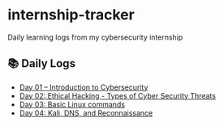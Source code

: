 # internship-tracker
Daily learning logs from my cybersecurity internship

## 📚 Daily Logs

- [Day 01 – Introduction to Cybersecurity](DAY-01/README.md)
- [Day 02: Ethical Hacking - Types of Cyber Security Threats](DAY-02/README.md)
- [Day 03: Basic Linux commands](DAY-03/README.md)
- [Day 04: Kali, DNS, and Reconnaissance](DAY-04/README.md)


